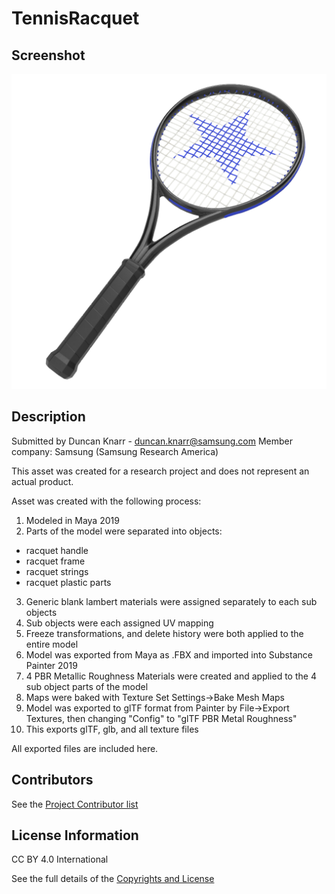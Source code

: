 # TennisRacquet

## Screenshot

![screenshot](rr-TennisRacquet-0.png)

## Description

Submitted by Duncan Knarr - duncan.knarr@samsung.com
Member company: Samsung (Samsung Research America)

This asset was created for a research project and does not represent an actual product. 

Asset was created with the following process:

1. Modeled in Maya 2019
2. Parts of the model were separated into objects:
* racquet handle
* racquet frame
* racquet strings
* racquet plastic parts
3. Generic blank lambert materials were assigned separately to each sub objects
4. Sub objects were each assigned UV mapping
5. Freeze transformations, and 	delete history were both applied to the entire model
6. Model was exported from Maya as .FBX and imported into Substance Painter 2019
7. 4 PBR Metallic Roughness Materials were created and applied to the 4 sub object parts of the model
8. Maps were baked with Texture Set Settings->Bake Mesh Maps
8. Model was exported to glTF format from Painter by File->Export Textures, then changing "Config" to "glTF PBR Metal Roughness"
9. This exports glTF, glb, and all texture files

All exported files are included here.

## Contributors
See the [Project Contributor list](../../documents/contributors.adoc)

## License Information

CC BY 4.0 International

See the full details of the [Copyrights and License](../../documents/copyright-license.adoc)
